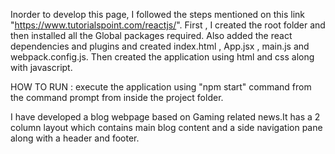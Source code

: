 Inorder to develop this page, I followed the steps mentioned on this link "https://www.tutorialspoint.com/reactjs/".
First , I created the root folder and then installed all the  Global packages required.
Also added the react dependencies and plugins and created index.html , App.jsx , main.js and webpack.config.js.
Then created the application using html and css along with javascript.

HOW TO RUN :
execute the application using "npm start" command from the command prompt from inside the project folder.

I have developed a blog webpage based on Gaming related news.It has a 2 column layout which contains main blog content and a side navigation pane along with a header and footer.
